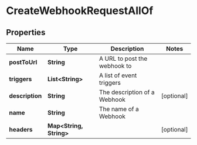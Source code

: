 

# CreateWebhookRequestAllOf


## Properties

Name | Type | Description | Notes
------------ | ------------- | ------------- | -------------
**postToUrl** | **String** | A URL to post the webhook to | 
**triggers** | **List&lt;String&gt;** | A list of event triggers | 
**description** | **String** | The description of a Webhook |  [optional]
**name** | **String** | The name of a Webhook | 
**headers** | **Map&lt;String, String&gt;** |  |  [optional]



